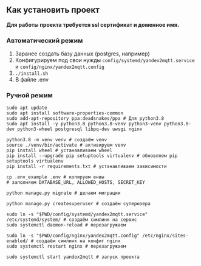 ## Как установить проект

**Для работы проекта требуется ssl сертификат и доменное имя.**

### Автоматический режим

1. Заранее создать базу данных (postgres, например)
2. Конфигурируем под свои нужды `config/systemd/yandex2mqtt.service` и `config/nginx/yandex2mqtt.config`
3. `./install.sh`
4. В файле .env

### Ручной режим

```shell
sudo apt update
sudo apt install software-properties-common
sudo add-apt-repository ppa:deadsnakes/ppa # Для python3.8
sudo apt install -y python3.8 python3.8-venv python3-venv python3.8-dev python3-wheel postgresql libpq-dev uwsgi nginx

python3.8 -m venv venv # создаём venv
source ./venv/bin/activate # активируем venv
pip install wheel # устанавливаем wheel
pip install --upgrade pip setuptools virtualenv # обновляем pip setuptools virtualenv
pip install -r requirements.txt # устанавливаем зависимости

cp .env_example .env # копируем енвы
# заполняем DATABASE_URL, ALLOWED_HOSTS, SECRET_KEY

python manage.py migrate # делаем миграции

python manage.py createsuperuser # создаём суперюзера

sudo ln -s "$PWD/config/systemd/yandex2mqtt.service" /etc/systemd/system/ # создаём симлинк на сервис
sudo systemctl daemon-reload # перезагружаем

sudo ln -s "$PWD/config/nginx/yandex2mqtt.config" /etc/nginx/sites-enabled/ # создаём симлинк на конфиг nginx
sudo systemctl restart nginx # перезагружаем

sudo systemctl start yandex2mqtt # запуск проекта
```
